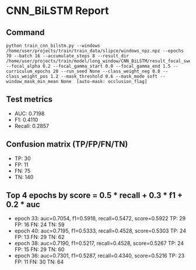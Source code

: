 # CNN_BiLSTM Report

## Command
```
python train_cnn_bilstm.py --windows /home/user/projects/train/train_data/slipce/windows_npz.npz --epochs 70 --batch 16 --accumulate_steps 8 --result_dir /home/user/projects/train/model/long_window/CNN_BiLSTM/result_focal_sweep/cw05_fg03 --focal_alpha 0.2 --focal_gamma_start 0.0 --focal_gamma_end 1.5 --curriculum_epochs 20 --run_seed None --class_weight_neg 0.8 --class_weight_pos 1.2 --mask_threshold 0.6 --mask_mode soft --window_mask_min_mean None  [auto-mask: occlusion_flag]
```

## Test metrics
- AUC: 0.7198
- F1: 0.4110
- Recall: 0.2857
## Confusion matrix (TP/FP/FN/TN)
- TP: 30
- FP: 11
- FN: 75
- TN: 140

## Top 4 epochs by score = 0.5 * recall + 0.3 * f1 + 0.2 * auc
- epoch 33: auc=0.7054, f1=0.5918, recall=0.5472, score=0.5922  TP: 29 FP: 16 FN: 24 TN: 59
- epoch 40: auc=0.7195, f1=0.5333, recall=0.4528, score=0.5303  TP: 24 FP: 13 FN: 29 TN: 62
- epoch 38: auc=0.7190, f1=0.5217, recall=0.4528, score=0.5267  TP: 24 FP: 15 FN: 29 TN: 60
- epoch 36: auc=0.7301, f1=0.5287, recall=0.4340, score=0.5216  TP: 23 FP: 11 FN: 30 TN: 64
